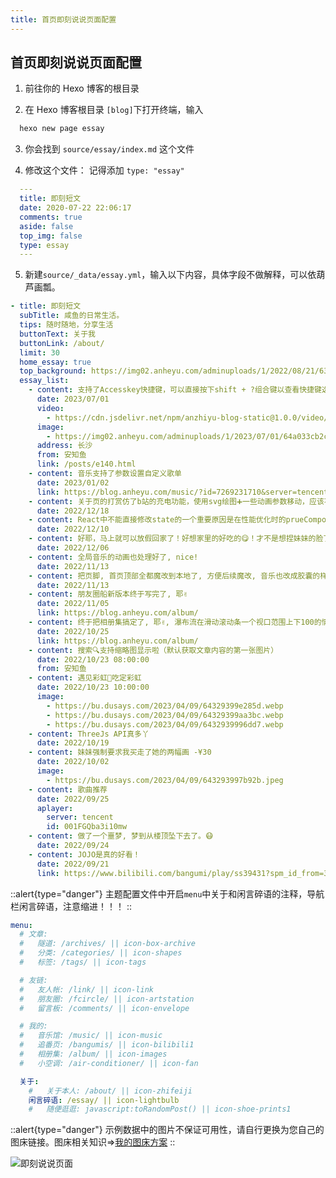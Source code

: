 ```yaml
---
title: 首页即刻说说页面配置
---
```


## 首页即刻说说页面配置

1. 前往你的 Hexo 博客的根目录

2. 在 Hexo 博客根目录 `[blog]`下打开终端，输入

```bash
  hexo new page essay
```

3. 你会找到 `source/essay/index.md` 这个文件

4. 修改这个文件：
   记得添加 `type: "essay"`

```yml 
  ---
  title: 即刻短文
  date: 2020-07-22 22:06:17
  comments: true
  aside: false
  top_img: false
  type: essay
  ---
```

5. 新建`source/_data/essay.yml`，输入以下内容，具体字段不做解释，可以依葫芦画瓢。

```yml essay.yml
- title: 即刻短文
  subTitle: 咸鱼的日常生活。
  tips: 随时随地，分享生活
  buttonText: 关于我
  buttonLink: /about/
  limit: 30
  home_essay: true
  top_background: https://img02.anheyu.com/adminuploads/1/2022/08/21/630249e2df20f.jpg
  essay_list:
    - content: 支持了Accesskey快捷键，可以直接按下shift + ?组合键以查看快捷键选项。
      date: 2023/07/01
      video:
        - https://cdn.jsdelivr.net/npm/anzhiyu-blog-static@1.0.0/video/%E9%A3%8E%E8%BD%A6%E6%A0%B7%E5%BC%8F%E6%95%88%E6%9E%9C%E9%A2%84%E8%A7%88.mp4
      image:
        - https://img02.anheyu.com/adminuploads/1/2023/07/01/64a033cb2c21e.webp!blogimg
      address: 长沙
      from: 安知鱼
      link: /posts/e140.html
    - content: 音乐支持了参数设置自定义歌单
      date: 2023/01/02
      link: https://blog.anheyu.com/music/?id=7269231710&server=tencent
    - content: 关于页的打赏仿了b站的充电功能，使用svg绘图➕一些动画参数移动，应该不会被b站警告吧😜，另外文章也支持了顶部随机b站同款春秋冬banner。
      date: 2022/12/18
    - content: React中不能直接修改state的一个重要原因是在性能优化时的prueComponment会进行浅层比较会认为是用一个对象且不能进入队列中批量更新
      date: 2022/12/10
    - content: 好耶，马上就可以放假回家了！好想家里的好吃的😋！才不是想捏妹妹的脸了
      date: 2022/12/06
    - content: 全局音乐的动画也处理好了, nice!
      date: 2022/11/13
    - content: 把页脚, 首页顶部全都魔改到本地了, 方便后续魔改, 音乐也改成胶囊的样式了, 其实还是想让胶囊可拖拽, 不可点击改变歌词位置的, 但是弄了半天都没弄好就放弃了
      date: 2022/11/13
    - content: 朋友圈船新版本终于写完了, 耶✌️
      date: 2022/11/05
      link: https://blog.anheyu.com/album/
    - content: 终于把相册集搞定了, 耶✌️, 瀑布流在滑动滚动条一个视口范围上下100的情况执行一次, 到底部停止监听让性能高了好多，再也不会布局混乱🤪了
      date: 2022/10/25
      link: https://blog.anheyu.com/album/
    - content: 搜索🔍支持缩略图显示啦（默认获取文章内容的第一张图片）
      date: 2022/10/23 08:00:00
      from: 安知鱼
    - content: 遇见彩虹🌈吃定彩虹
      date: 2022/10/23 10:00:00
      image:
        - https://bu.dusays.com/2023/04/09/64329399e285d.webp
        - https://bu.dusays.com/2023/04/09/64329399aa3bc.webp
        - https://bu.dusays.com/2023/04/09/6432939996dd7.webp
    - content: ThreeJs API真多丫
      date: 2022/10/19
    - content: 妹妹强制要求我买走了她的两幅画 -¥30
      date: 2022/10/02
      image:
        - https://bu.dusays.com/2023/04/09/643293997b92b.jpeg
    - content: 歌曲推荐
      date: 2022/09/25
      aplayer:
        server: tencent
        id: 001FGQba3i10mw
    - content: 做了一个噩梦, 梦到从楼顶坠下去了。😷
      date: 2022/09/24
    - content: JOJO是真的好看！
      date: 2022/09/21
      link: https://www.bilibili.com/bangumi/play/ss39431?spm_id_from=333.337.0.0
```

::alert{type="danger"}
主题配置文件中开启`menu`中关于和闲言碎语的注释，导航栏闲言碎语，注意缩进！！！
::

```yml
menu:
  # 文章:
  #   隧道: /archives/ || icon-box-archive
  #   分类: /categories/ || icon-shapes
  #   标签: /tags/ || icon-tags

  # 友链:
  #   友人帐: /link/ || icon-link
  #   朋友圈: /fcircle/ || icon-artstation
  #   留言板: /comments/ || icon-envelope

  # 我的:
  #   音乐馆: /music/ || icon-music
  #   追番页: /bangumis/ || icon-bilibili1
  #   相册集: /album/ || icon-images
  #   小空调: /air-conditioner/ || icon-fan

  关于:
    #   关于本人: /about/ || icon-zhifeiji
    闲言碎语: /essay/ || icon-lightbulb
    #   随便逛逛: javascript:toRandomPost() || icon-shoe-prints1
```

::alert{type="danger"}
示例数据中的图片不保证可用性，请自行更换为您自己的图床链接。图床相关知识=>[我的图床方案](https://anheyu.com/posts/2785.html)
::

![即刻说说页面](https://img02.anheyu.com/adminuploads/1/2023/04/09/643263bdd2aa4.png!blogimg)
